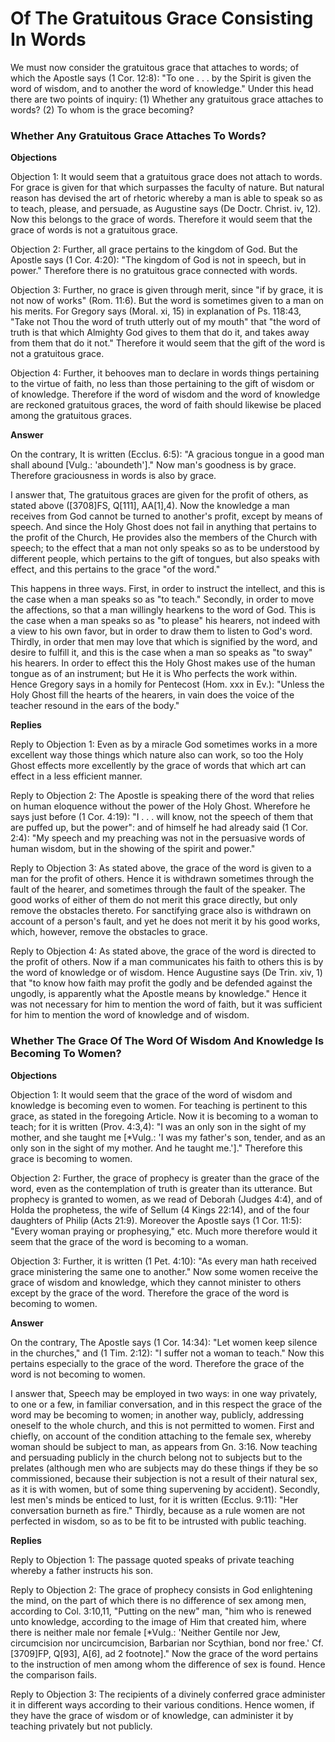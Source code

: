 # Of The Gratuitous Grace Consisting In Words

We must now consider the gratuitous grace that attaches to words; of which the Apostle says (1 Cor. 12:8): "To one . . . by the Spirit is given the word of wisdom, and to another the word of knowledge." Under this head there are two points of inquiry:
(1) Whether any gratuitous grace attaches to words?
(2) To whom is the grace becoming?
### Whether Any Gratuitous Grace Attaches To Words?

**Objections**

Objection 1: It would seem that a gratuitous grace does not attach to words. For grace is given for that which surpasses the faculty of nature. But natural reason has devised the art of rhetoric whereby a man is able to speak so as to teach, please, and persuade, as Augustine says (De Doctr. Christ. iv, 12). Now this belongs to the grace of words. Therefore it would seem that the grace of words is not a gratuitous grace.

Objection 2: Further, all grace pertains to the kingdom of God. But the Apostle says (1 Cor. 4:20): "The kingdom of God is not in speech, but in power." Therefore there is no gratuitous grace connected with words.

Objection 3: Further, no grace is given through merit, since "if by grace, it is not now of works" (Rom. 11:6). But the word is sometimes given to a man on his merits. For Gregory says (Moral. xi, 15) in explanation of Ps. 118:43, "Take not Thou the word of truth utterly out of my mouth" that "the word of truth is that which Almighty God gives to them that do it, and takes away from them that do it not." Therefore it would seem that the gift of the word is not a gratuitous grace.

Objection 4: Further, it behooves man to declare in words things pertaining to the virtue of faith, no less than those pertaining to the gift of wisdom or of knowledge. Therefore if the word of wisdom and the word of knowledge are reckoned gratuitous graces, the word of faith should likewise be placed among the gratuitous graces.

**Answer**

On the contrary, It is written (Ecclus. 6:5): "A gracious tongue in a good man shall abound [Vulg.: 'aboundeth']." Now man's goodness is by grace. Therefore graciousness in words is also by grace.

I answer that, The gratuitous graces are given for the profit of others, as stated above ([3708]FS, Q[111], AA[1],4). Now the knowledge a man receives from God cannot be turned to another's profit, except by means of speech. And since the Holy Ghost does not fail in anything that pertains to the profit of the Church, He provides also the members of the Church with speech; to the effect that a man not only speaks so as to be understood by different people, which pertains to the gift of tongues, but also speaks with effect, and this pertains to the grace "of the word."

This happens in three ways. First, in order to instruct the intellect, and this is the case when a man speaks so as "to teach." Secondly, in order to move the affections, so that a man willingly hearkens to the word of God. This is the case when a man speaks so as "to please" his hearers, not indeed with a view to his own favor, but in order to draw them to listen to God's word. Thirdly, in order that men may love that which is signified by the word, and desire to fulfill it, and this is the case when a man so speaks as "to sway" his hearers. In order to effect this the Holy Ghost makes use of the human tongue as of an instrument; but He it is Who perfects the work within. Hence Gregory says in a homily for Pentecost (Hom. xxx in Ev.): "Unless the Holy Ghost fill the hearts of the hearers, in vain does the voice of the teacher resound in the ears of the body."

**Replies**

Reply to Objection 1: Even as by a miracle God sometimes works in a more excellent way those things which nature also can work, so too the Holy Ghost effects more excellently by the grace of words that which art can effect in a less efficient manner.

Reply to Objection 2: The Apostle is speaking there of the word that relies on human eloquence without the power of the Holy Ghost. Wherefore he says just before (1 Cor. 4:19): "I . . . will know, not the speech of them that are puffed up, but the power": and of himself he had already said (1 Cor. 2:4): "My speech and my preaching was not in the persuasive words of human wisdom, but in the showing of the spirit and power."

Reply to Objection 3: As stated above, the grace of the word is given to a man for the profit of others. Hence it is withdrawn sometimes through the fault of the hearer, and sometimes through the fault of the speaker. The good works of either of them do not merit this grace directly, but only remove the obstacles thereto. For sanctifying grace also is withdrawn on account of a person's fault, and yet he does not merit it by his good works, which, however, remove the obstacles to grace.

Reply to Objection 4: As stated above, the grace of the word is directed to the profit of others. Now if a man communicates his faith to others this is by the word of knowledge or of wisdom. Hence Augustine says (De Trin. xiv, 1) that "to know how faith may profit the godly and be defended against the ungodly, is apparently what the Apostle means by knowledge." Hence it was not necessary for him to mention the word of faith, but it was sufficient for him to mention the word of knowledge and of wisdom.
### Whether The Grace Of The Word Of Wisdom And Knowledge Is Becoming To Women?

**Objections**

Objection 1: It would seem that the grace of the word of wisdom and knowledge is becoming even to women. For teaching is pertinent to this grace, as stated in the foregoing Article. Now it is becoming to a woman to teach; for it is written (Prov. 4:3,4): "I was an only son in the sight of my mother, and she taught me [*Vulg.: 'I was my father's son, tender, and as an only son in the sight of my mother. And he taught me.']." Therefore this grace is becoming to women.

Objection 2: Further, the grace of prophecy is greater than the grace of the word, even as the contemplation of truth is greater than its utterance. But prophecy is granted to women, as we read of Deborah (Judges 4:4), and of Holda the prophetess, the wife of Sellum (4 Kings 22:14), and of the four daughters of Philip (Acts 21:9). Moreover the Apostle says (1 Cor. 11:5): "Every woman praying or prophesying," etc. Much more therefore would it seem that the grace of the word is becoming to a woman.

Objection 3: Further, it is written (1 Pet. 4:10): "As every man hath received grace ministering the same one to another." Now some women receive the grace of wisdom and knowledge, which they cannot minister to others except by the grace of the word. Therefore the grace of the word is becoming to women.

**Answer**

On the contrary, The Apostle says (1 Cor. 14:34): "Let women keep silence in the churches," and (1 Tim. 2:12): "I suffer not a woman to teach." Now this pertains especially to the grace of the word. Therefore the grace of the word is not becoming to women.

I answer that, Speech may be employed in two ways: in one way privately, to one or a few, in familiar conversation, and in this respect the grace of the word may be becoming to women; in another way, publicly, addressing oneself to the whole church, and this is not permitted to women. First and chiefly, on account of the condition attaching to the female sex, whereby woman should be subject to man, as appears from Gn. 3:16. Now teaching and persuading publicly in the church belong not to subjects but to the prelates (although men who are subjects may do these things if they be so commissioned, because their subjection is not a result of their natural sex, as it is with women, but of some thing supervening by accident). Secondly, lest men's minds be enticed to lust, for it is written (Ecclus. 9:11): "Her conversation burneth as fire." Thirdly, because as a rule women are not perfected in wisdom, so as to be fit to be intrusted with public teaching.

**Replies**

Reply to Objection 1: The passage quoted speaks of private teaching whereby a father instructs his son.

Reply to Objection 2: The grace of prophecy consists in God enlightening the mind, on the part of which there is no difference of sex among men, according to Col. 3:10,11, "Putting on the new" man, "him who is renewed unto knowledge, according to the image of Him that created him, where there is neither male nor female [*Vulg.: 'Neither Gentile nor Jew, circumcision nor uncircumcision, Barbarian nor Scythian, bond nor free.' Cf. [3709]FP, Q[93], A[6], ad 2 footnote]." Now the grace of the word pertains to the instruction of men among whom the difference of sex is found. Hence the comparison fails.

Reply to Objection 3: The recipients of a divinely conferred grace administer it in different ways according to their various conditions. Hence women, if they have the grace of wisdom or of knowledge, can administer it by teaching privately but not publicly.
